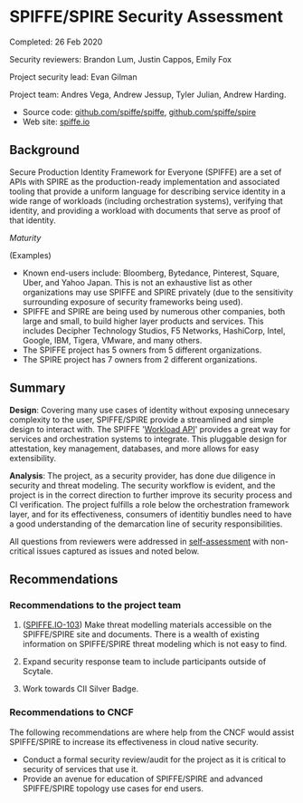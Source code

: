 # SPIFFE/SPIRE Security Assessment

Completed: 26 Feb 2020

Security reviewers: Brandon Lum, Justin Cappos, Emily Fox

Project security lead: Evan Gilman

Project team: Andres Vega, Andrew Jessup, Tyler Julian, Andrew Harding.

* Source code: [github.com/spiffe/spiffe](https://github.com/spiffe/spiffe), [github.com/spiffe/spire](https://github.com/spiffe/spire)
* Web site: [spiffe.io](https://spiffe.io/)


## Background

Secure Production Identity Framework for Everyone (SPIFFE) are a set of APIs with SPIRE as the production-ready implementation and associated tooling that provide a uniform language for describing service identity in a wide range of workloads (including orchestration systems), verifying that identity, and providing a workload with documents that serve as proof of that identity.

_Maturity_

(Examples)
- Known end-users include: Bloomberg, Bytedance, Pinterest, Square, Uber, and Yahoo Japan. This is not an exhaustive list as other organizations may use SPIFFE and SPIRE privately (due to the sensitivity surrounding exposure of security frameworks being used).
- SPIFFE and SPIRE are being used by numerous other companies, both large and small, to build higher layer products and services. This includes Decipher Technology Studios, F5 Networks, HashiCorp, Intel, Google, IBM, Tigera, VMware, and many others.
- The SPIFFE project has 5 owners from 5 different organizations.
- The SPIRE project has 7 owners from 2 different organizations.


## Summary

**Design**: Covering many use cases of identity without exposing unnecesary complexity to the user, SPIFFE/SPIRE provide a streamlined and simple design to interact with. The SPIFFE '[Workload API](https://spiffe.io/spiffe/concepts/#spiffe-workload-api)' provides a great way for services and orchestration systems to integrate. This pluggable design for attestation, key management, databases, and more allows for easy extensibility.

**Analysis**: The project, as a security provider, has done due diligence in security and threat modeling. The security workflow is evident, and the project is in the correct direction to further improve its security process and CI verification.
The project fulfills a role below the orchestration framework layer, and for its effectiveness, consumers of identitiy bundles need to have a good understanding of the demarcation line of security responsibilities.

All questions from reviewers were addressed in [self-assessment](self-assessment.md)
with non-critical issues captured as issues and noted below.

## Recommendations

### Recommendations to the project team

1. ([SPIFFE.IO-103](https://github.com/spiffe/spiffe.io/issues/103)) Make threat modelling materials accessible on the SPIFFE/SPIRE site and documents. There is a wealth of existing information on SPIFFE/SPIRE threat modeling which is not easy to find.

2. Expand security response team to include participants outside of Scytale.

3. Work towards CII Silver Badge.

### Recommendations to CNCF

The following recommendations are where help from the CNCF would assist SPIFFE/SPIRE to
increase its effectiveness in cloud native security.

* Conduct a formal security review/audit for the project as it is critical to security of services that use it.
* Provide an avenue for education of SPIFFE/SPIRE and advanced SPIFFE/SPIRE topology use cases for end users.
